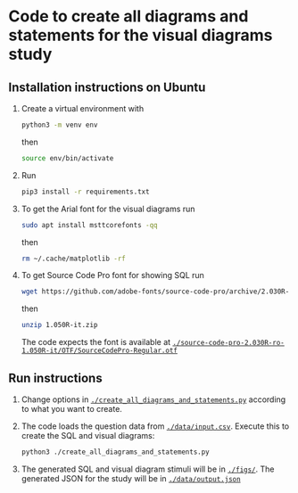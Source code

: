 # Code to create all diagrams and statements for the visual diagrams study

## Installation instructions on Ubuntu

1. Create a virtual environment with

    ```bash
    python3 -m venv env
    ```

    then

    ```bash
    source env/bin/activate
    ```

2. Run

    ```bash
    pip3 install -r requirements.txt
    ```

3. To get the Arial font for the visual diagrams run

   ```bash
   sudo apt install msttcorefonts -qq
   ```

   then

   ```bash
   rm ~/.cache/matplotlib -rf
   ```

4. To get Source Code Pro font for showing SQL run

    ```bash
    wget https://github.com/adobe-fonts/source-code-pro/archive/2.030R-ro/1.050R-it.zip
    ```

    then

    ```bash
    unzip 1.050R-it.zip
    ```

    The code expects the font is available at [`./source-code-pro-2.030R-ro-1.050R-it/OTF/SourceCodePro-Regular.otf`](./source-code-pro-2.030R-ro-1.050R-it/OTF/SourceCodePro-Regular.otf)

## Run instructions

1. Change options in [`./create_all_diagrams_and_statements.py`](./create_all_diagrams_and_statements.py) according to what you want to create.

2. The code loads the question data from [`./data/input.csv`](./data/input.csv). Execute this to create the SQL and visual diagrams:

    ```bash
    python3 ./create_all_diagrams_and_statements.py
    ```

3. The generated SQL and visual diagram stimuli will be in [`./figs/`](./figs/). The generated JSON for the study will be in [`./data/output.json`](./data/output.json)


